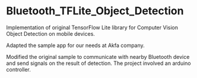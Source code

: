 # Bluetooth_TFLite_Object_Detection
Implementation of original TensorFlow Lite library for Computer Vision Object Detection on mobile devices. 

Adapted the sample app for our needs at Akfa company.

Modified the original sample to communicate with nearby Bluetooth device and send signals on the result of detection. The project involved an arduino controller.
